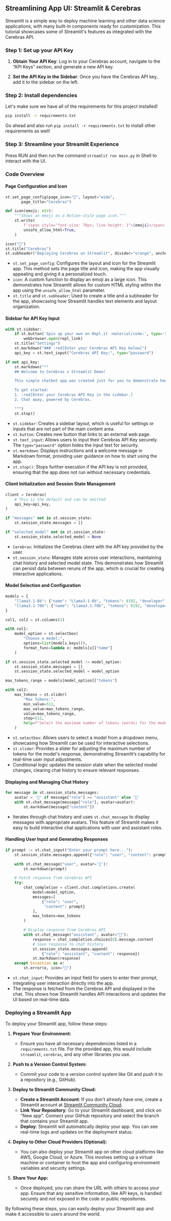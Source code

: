 ## Streamlining App UI: Streamlit & Cerebras

Streamlit is a simple way to deploy machine learning and other data science applications, with many built-in components ready for customization. This tutorial showcases some of Streamlit's features as integrated with the Cerebras API.

### Step 1: Set up your API Key

1. **Obtain Your API Key**: Log in to your Cerebras account, navigate to the “API Keys” section, and generate a new API key.

2. **Set the API Key in the Sidebar**: Once you have the Cerebras API key, add it to the sidebar on the left.

### Step 2: Install dependencies

Let's make sure we have all of the requirements for this project installed!
```bash
pip install -r requirements.txt
```

Go ahead and also run `pip install -r requirements.txt` to install other requirements as well!

### Step 3: Streamline your Streamlit Experience 
Press RUN and then run the command `streamlit run main.py` in Shell to interact with the UI.

### Code Overview

#### **Page Configuration and Icon**

```python
st.set_page_config(page_icon="🤖", layout="wide",
       page_title="Cerebras")

def icon(emoji: str):
    """Shows an emoji as a Notion-style page icon."""
    st.write(
        f'<span style="font-size: 78px; line-height: 1">{emoji}</span>',
        unsafe_allow_html=True,
    )

icon("🧠")
st.title("Cerebras")
st.subheader("Deploying Cerebras on Streamlit", divider="orange", anchor=False)
```

- `st.set_page_config`: Configures the layout and icon for the Streamlit app. This method sets the page title and icon, making the app visually appealing and giving it a personalized touch.
- `icon`: A custom function to display an emoji as a large icon. This demonstrates how Streamlit allows for custom HTML styling within the app using the `unsafe_allow_html` parameter.
- `st.title` and `st.subheader`: Used to create a title and a subheader for the app, showcasing how Streamlit handles text elements and layout organization.

#### **Sidebar for API Key Input**

```python
with st.sidebar:
    if st.button('Spin up your own on Repl.it :material/code:', type='secondary'):
        webbrowser.open(repl_link)
    st.title("Settings")
    st.markdown("### :red[Enter your Cerebras API Key below]")
    api_key = st.text_input("Cerebras API Key:", type="password")

if not api_key:
    st.markdown("""
    ## Welcome to Cerebras x Streamlit Demo!

    This simple chatbot app was created just for you to demonstrate how you can use Cerebras with Streamlit.

    To get started:
    1. :red[Enter your Cerebras API Key in the sidebar.]
    2. Chat away, powered by Cerebras.

    """)
    st.stop()
```

- `st.sidebar`: Creates a sidebar layout, which is useful for settings or inputs that are not part of the main content area.
- `st.button`: Creates new button that links to an external web page.
- `st.text_input`: Allows users to input their Cerebras API Key securely. The `type="password"` option hides the input text for security.
- `st.markdown`: Displays instructions and a welcome message in Markdown format, providing user guidance on how to start using the app.
- `st.stop()`: Stops further execution if the API key is not provided, ensuring that the app does not run without necessary credentials.

#### **Client Initialization and Session State Management**

```python
client = Cerebras(
    # This is the default and can be omitted
    api_key=api_key,
)

if "messages" not in st.session_state:
    st.session_state.messages = []

if "selected_model" not in st.session_state:
    st.session_state.selected_model = None
```

- `Cerebras`: Initializes the Cerebras client with the API key provided by the user.
- `st.session_state`: Manages state across user interactions, maintaining chat history and selected model state. This demonstrates how Streamlit can persist data between reruns of the app, which is crucial for creating interactive applications.

#### **Model Selection and Configuration**

```python
models = {
    "llama3.1-8b": {"name": "Llama3.1-8b", "tokens": 8192, "developer": "Meta"}, 
    "llama3.1-70b": {"name": "Llama3.1-70b", "tokens": 8192, "developer": "Meta"}
}

col1, col2 = st.columns(2)

with col1:
    model_option = st.selectbox(
        "Choose a model:",
        options=list(models.keys()),
        format_func=lambda x: models[x]["name"]    
    )

if st.session_state.selected_model != model_option:
    st.session_state.messages = []
    st.session_state.selected_model = model_option

max_tokens_range = models[model_option]["tokens"]

with col2:
    max_tokens = st.slider(
        "Max Tokens:",
        min_value=512,
        max_value=max_tokens_range,
        value=max_tokens_range,
        step=512,
        help=f"Select the maximum number of tokens (words) for the model's response."
    )
```

- `st.selectbox`: Allows users to select a model from a dropdown menu, showcasing how Streamlit can be used for interactive selections.
- `st.slider`: Provides a slider for adjusting the maximum number of tokens for the model's response, demonstrating Streamlit’s capability for real-time user input adjustments.
- Conditional logic updates the session state when the selected model changes, clearing chat history to ensure relevant responses.

#### **Displaying and Managing Chat History**

```python
for message in st.session_state.messages:
    avatar = '🤖' if message["role"] == "assistant" else '🦔'
    with st.chat_message(message["role"], avatar=avatar):
        st.markdown(message["content"])
```

- Iterates through chat history and uses `st.chat_message` to display messages with appropriate avatars. This feature of Streamlit makes it easy to build interactive chat applications with user and assistant roles.

#### **Handling User Input and Generating Responses**

```python
if prompt := st.chat_input("Enter your prompt here..."):
    st.session_state.messages.append({"role": "user", "content": prompt})

    with st.chat_message("user", avatar='🦔'):
        st.markdown(prompt)

    # Fetch response from Cerebras API
    try:
        chat_completion = client.chat.completions.create(
            model=model_option,
            messages=[
                {"role": "user", 
                 "content": prompt}
            ],
            max_tokens=max_tokens
        )

        # Display response from Cerebras API
        with st.chat_message("assistant", avatar="🤖"):
            response = chat_completion.choices[0].message.content
            # Save response to chat history
            st.session_state.messages.append(
                {"role": "assistant", "content": response})
            st.markdown(response)
    except Exception as e:
        st.error(e, icon="🚨")
```

- `st.chat_input`: Provides an input field for users to enter their prompt, integrating user interaction directly into the app.
- The response is fetched from the Cerebras API and displayed in the chat. This shows how Streamlit handles API interactions and updates the UI based on real-time data.

### Deploying a Streamlit App

To deploy your Streamlit app, follow these steps:

1. **Prepare Your Environment:**
   - Ensure you have all necessary dependencies listed in a `requirements.txt` file. For the provided app, this would include `streamlit`, `cerebras`, and any other libraries you use.

2. **Push to a Version Control System:**
   - Commit your code to a version control system like Git and push it to a repository (e.g., GitHub).

3. **Deploy to Streamlit Community Cloud:**
   - **Create a Streamlit Account**: If you don't already have one, create a Streamlit account at [Streamlit Community Cloud](https://streamlit.io/cloud).
   - **Link Your Repository**: Go to your Streamlit dashboard, and click on "New app". Connect your GitHub repository and select the branch that contains your Streamlit app.
   - **Deploy**: Streamlit will automatically deploy your app. You can see real-time logs and updates on the deployment status.

4. **Deploy to Other Cloud Providers (Optional):**
   - You can also deploy your Streamlit app on other cloud platforms like AWS, Google Cloud, or Azure. This involves setting up a virtual machine or container to host the app and configuring environment variables and security settings.

5. **Share Your App:**
   - Once deployed, you can share the URL with others to access your app. Ensure that any sensitive information, like API keys, is handled securely and not exposed in the code or public repositories.

By following these steps, you can easily deploy your Streamlit app and make it accessible to users around the world.